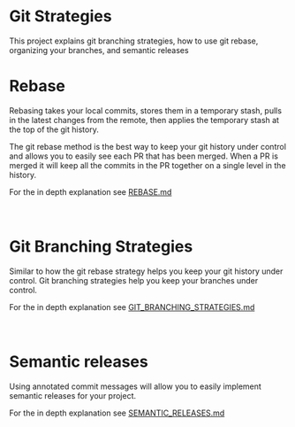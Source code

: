 # Git Strategies

This project explains git branching strategies, how to use git rebase, organizing your branches, and semantic releases


# Rebase

Rebasing takes your local commits, stores them in a temporary stash, pulls in the latest changes from the remote, then applies the temporary stash at the top of the git history.

The git rebase method is the best way to keep your git history under control and allows you to easily see each PR that has been merged. When a PR is merged it will keep all the commits in the PR together on a single level in the history. 


For the in depth explanation see [REBASE.md](REBASE.md)


<div style="height: 20px"></div>

# Git Branching Strategies

Similar to how the git rebase strategy helps you keep your git history under control. Git branching strategies help you keep your branches under control.

For the in depth explanation see [GIT_BRANCHING_STRATEGIES.md](GIT_BRANCHING_STRATEGIES.md)

<div style="height: 20px"></div>

# Semantic releases

Using annotated commit messages will allow you to easily implement semantic releases for your project.

For the in depth explanation see [SEMANTIC_RELEASES.md](SEMANTIC_RELEASES.md)